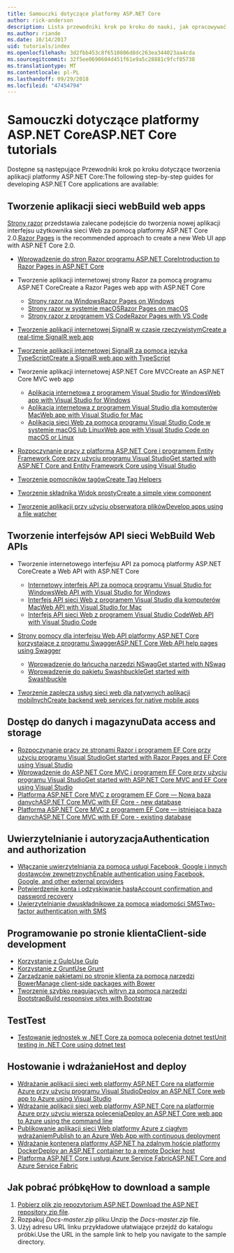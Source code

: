 ```yaml
---
title: Samouczki dotyczące platformy ASP.NET Core
author: rick-anderson
description: Lista przewodniki krok po kroku do nauki, jak opracowywać aplikacje platformy ASP.NET Core.
ms.author: riande
ms.date: 10/14/2017
uid: tutorials/index
ms.openlocfilehash: 3d2fbb453c8f6510806d8dc263ea344023aa4cda
ms.sourcegitcommit: 32f5ee0690604d451f61e9a5c28881c9fcf85738
ms.translationtype: MT
ms.contentlocale: pl-PL
ms.lasthandoff: 09/29/2018
ms.locfileid: "47454794"
---
```

# <a name="aspnet-core-tutorials"></a><span data-ttu-id="d7519-103">Samouczki dotyczące platformy ASP.NET Core</span><span class="sxs-lookup"><span data-stu-id="d7519-103">ASP.NET Core tutorials</span></span>

<span data-ttu-id="d7519-104">Dostępne są następujące Przewodniki krok po kroku dotyczące tworzenia aplikacji platformy ASP.NET Core:</span><span class="sxs-lookup"><span data-stu-id="d7519-104">The following step-by-step guides for developing ASP.NET Core applications are available:</span></span>

## <a name="build-web-apps"></a><span data-ttu-id="d7519-105">Tworzenie aplikacji sieci web</span><span class="sxs-lookup"><span data-stu-id="d7519-105">Build web apps</span></span>

<span data-ttu-id="d7519-106">[Strony razor](xref:razor-pages/index) przedstawia zalecane podejście do tworzenia nowej aplikacji interfejsu użytkownika sieci Web za pomocą platformy ASP.NET Core 2.0.</span><span class="sxs-lookup"><span data-stu-id="d7519-106">[Razor Pages](xref:razor-pages/index) is the recommended approach to create a new Web UI app with ASP.NET Core 2.0.</span></span>

* [<span data-ttu-id="d7519-107">Wprowadzenie do stron Razor programu ASP.NET Core</span><span class="sxs-lookup"><span data-stu-id="d7519-107">Introduction to Razor Pages in ASP.NET Core</span></span>](xref:razor-pages/index)
* <span data-ttu-id="d7519-108">Tworzenie aplikacji internetowej strony Razor za pomocą programu ASP.NET Core</span><span class="sxs-lookup"><span data-stu-id="d7519-108">Create a Razor Pages web app with ASP.NET Core</span></span>

   * [<span data-ttu-id="d7519-109">Strony razor na Windows</span><span class="sxs-lookup"><span data-stu-id="d7519-109">Razor Pages on Windows</span></span>](xref:tutorials/razor-pages/index)
   * [<span data-ttu-id="d7519-110">Strony razor w systemie macOS</span><span class="sxs-lookup"><span data-stu-id="d7519-110">Razor Pages on macOS</span></span>](xref:tutorials/razor-pages-mac/index)
   * [<span data-ttu-id="d7519-111">Strony razor z programem VS Code</span><span class="sxs-lookup"><span data-stu-id="d7519-111">Razor Pages with VS Code</span></span>](xref:tutorials/razor-pages-vsc/index)  

* [<span data-ttu-id="d7519-112">Tworzenie aplikacji internetowej SignalR w czasie rzeczywistym</span><span class="sxs-lookup"><span data-stu-id="d7519-112">Create a real-time SignalR web app</span></span>](xref:tutorials/signalr)
* [<span data-ttu-id="d7519-113">Tworzenie aplikacji internetowej SignalR za pomocą języka TypeScript</span><span class="sxs-lookup"><span data-stu-id="d7519-113">Create a SignalR web app with TypeScript</span></span>](xref:tutorials/signalr-typescript-webpack)

* <span data-ttu-id="d7519-114">Tworzenie aplikacji internetowej ASP.NET Core MVC</span><span class="sxs-lookup"><span data-stu-id="d7519-114">Create an ASP.NET Core MVC web app</span></span>

   * [<span data-ttu-id="d7519-115">Aplikacja internetowa z programem Visual Studio for Windows</span><span class="sxs-lookup"><span data-stu-id="d7519-115">Web app with Visual Studio for Windows</span></span>](xref:tutorials/first-mvc-app/index)
   * [<span data-ttu-id="d7519-116">Aplikacja internetowa z programem Visual Studio dla komputerów Mac</span><span class="sxs-lookup"><span data-stu-id="d7519-116">Web app with Visual Studio for Mac</span></span>](xref:tutorials/first-mvc-app-mac/index)
   * [<span data-ttu-id="d7519-117">Aplikacja sieci Web za pomocą programu Visual Studio Code w systemie macOS lub Linux</span><span class="sxs-lookup"><span data-stu-id="d7519-117">Web app with Visual Studio Code on macOS or Linux</span></span>](xref:tutorials/first-mvc-app-xplat/index)

* [<span data-ttu-id="d7519-118">Rozpoczynanie pracy z platformą ASP.NET Core i programem Entity Framework Core przy użyciu programu Visual Studio</span><span class="sxs-lookup"><span data-stu-id="d7519-118">Get started with ASP.NET Core and Entity Framework Core using Visual Studio</span></span>](xref:data/ef-mvc/index)
* [<span data-ttu-id="d7519-119">Tworzenie pomocników tagów</span><span class="sxs-lookup"><span data-stu-id="d7519-119">Create Tag Helpers</span></span>](xref:mvc/views/tag-helpers/authoring)
* [<span data-ttu-id="d7519-120">Tworzenie składnika Widok prosty</span><span class="sxs-lookup"><span data-stu-id="d7519-120">Create a simple view component</span></span>](xref:mvc/views/view-components#walkthrough-creating-a-simple-view-component)
* [<span data-ttu-id="d7519-121">Tworzenie aplikacji przy użyciu obserwatora plików</span><span class="sxs-lookup"><span data-stu-id="d7519-121">Develop apps using a file watcher</span></span>](xref:tutorials/dotnet-watch)

## <a name="build-web-apis"></a><span data-ttu-id="d7519-122">Tworzenie interfejsów API sieci Web</span><span class="sxs-lookup"><span data-stu-id="d7519-122">Build Web APIs</span></span>

* <span data-ttu-id="d7519-123">Tworzenie internetowego interfejsu API za pomocą platformy ASP.NET Core</span><span class="sxs-lookup"><span data-stu-id="d7519-123">Create a Web API with ASP.NET Core</span></span>

  * [<span data-ttu-id="d7519-124">Internetowy interfejs API za pomocą programu Visual Studio for Windows</span><span class="sxs-lookup"><span data-stu-id="d7519-124">Web API with Visual Studio for Windows</span></span>](xref:tutorials/first-web-api)
  * [<span data-ttu-id="d7519-125">Interfejs API sieci Web z programem Visual Studio dla komputerów Mac</span><span class="sxs-lookup"><span data-stu-id="d7519-125">Web API with Visual Studio for Mac</span></span>](xref:tutorials/first-web-api-mac)
  * [<span data-ttu-id="d7519-126">Interfejs API sieci Web z programem Visual Studio Code</span><span class="sxs-lookup"><span data-stu-id="d7519-126">Web API with Visual Studio Code</span></span>](xref:tutorials/web-api-vsc)

* [<span data-ttu-id="d7519-127">Strony pomocy dla interfejsu Web API platformy ASP.NET Core korzystające z programu Swagger</span><span class="sxs-lookup"><span data-stu-id="d7519-127">ASP.NET Core Web API help pages using Swagger</span></span>](xref:tutorials/web-api-help-pages-using-swagger)
  * [<span data-ttu-id="d7519-128">Wprowadzenie do łańcucha narzędzi NSwag</span><span class="sxs-lookup"><span data-stu-id="d7519-128">Get started with NSwag</span></span>](xref:tutorials/get-started-with-nswag)
  * [<span data-ttu-id="d7519-129">Wprowadzenie do pakietu Swashbuckle</span><span class="sxs-lookup"><span data-stu-id="d7519-129">Get started with Swashbuckle</span></span>](xref:tutorials/get-started-with-swashbuckle)

* [<span data-ttu-id="d7519-130">Tworzenie zaplecza usług sieci web dla natywnych aplikacji mobilnych</span><span class="sxs-lookup"><span data-stu-id="d7519-130">Create backend web services for native mobile apps</span></span>](xref:mobile/native-mobile-backend)

## <a name="data-access-and-storage"></a><span data-ttu-id="d7519-131">Dostęp do danych i magazynu</span><span class="sxs-lookup"><span data-stu-id="d7519-131">Data access and storage</span></span>

* [<span data-ttu-id="d7519-132">Rozpoczynanie pracy ze stronami Razor i programem EF Core przy użyciu programu Visual Studio</span><span class="sxs-lookup"><span data-stu-id="d7519-132">Get started with Razor Pages and EF Core using Visual Studio</span></span>](xref:data/ef-rp/intro)
* [<span data-ttu-id="d7519-133">Wprowadzenie do ASP.NET Core MVC i programem EF Core przy użyciu programu Visual Studio</span><span class="sxs-lookup"><span data-stu-id="d7519-133">Get started with ASP.NET Core MVC and EF Core using Visual Studio</span></span>](xref:data/ef-mvc/index)
* [<span data-ttu-id="d7519-134">Platforma ASP.NET Core MVC z programem EF Core — Nowa baza danych</span><span class="sxs-lookup"><span data-stu-id="d7519-134">ASP.NET Core MVC with EF Core - new database</span></span>](/ef/core/get-started/aspnetcore/new-db)
* [<span data-ttu-id="d7519-135">Platforma ASP.NET Core MVC z programem EF Core — istniejąca baza danych</span><span class="sxs-lookup"><span data-stu-id="d7519-135">ASP.NET Core MVC with EF Core - existing database</span></span>](/ef/core/get-started/aspnetcore/existing-db)

## <a name="authentication-and-authorization"></a><span data-ttu-id="d7519-136">Uwierzytelnianie i autoryzacja</span><span class="sxs-lookup"><span data-stu-id="d7519-136">Authentication and authorization</span></span>

* [<span data-ttu-id="d7519-137">Włączanie uwierzytelniania za pomocą usługi Facebook, Google i innych dostawców zewnętrznych</span><span class="sxs-lookup"><span data-stu-id="d7519-137">Enable authentication using Facebook, Google, and other external providers</span></span>](xref:security/authentication/social/index)
* [<span data-ttu-id="d7519-138">Potwierdzenie konta i odzyskiwanie hasła</span><span class="sxs-lookup"><span data-stu-id="d7519-138">Account confirmation and password recovery</span></span>](xref:security/authentication/accconfirm)
* [<span data-ttu-id="d7519-139">Uwierzytelnianie dwuskładnikowe za pomocą wiadomości SMS</span><span class="sxs-lookup"><span data-stu-id="d7519-139">Two-factor authentication with SMS</span></span>](xref:security/authentication/2fa)

## <a name="client-side-development"></a><span data-ttu-id="d7519-140">Programowanie po stronie klienta</span><span class="sxs-lookup"><span data-stu-id="d7519-140">Client-side development</span></span>

* [<span data-ttu-id="d7519-141">Korzystanie z Gulp</span><span class="sxs-lookup"><span data-stu-id="d7519-141">Use Gulp</span></span>](xref:client-side/using-gulp)
* [<span data-ttu-id="d7519-142">Korzystanie z Grunt</span><span class="sxs-lookup"><span data-stu-id="d7519-142">Use Grunt</span></span>](xref:client-side/using-grunt)
* [<span data-ttu-id="d7519-143">Zarządzanie pakietami po stronie klienta za pomocą narzędzi Bower</span><span class="sxs-lookup"><span data-stu-id="d7519-143">Manage client-side packages with Bower</span></span>](xref:client-side/bower)
* [<span data-ttu-id="d7519-144">Tworzenie szybko reagujących witryn za pomocą narzędzi Bootstrap</span><span class="sxs-lookup"><span data-stu-id="d7519-144">Build responsive sites with Bootstrap</span></span>](xref:client-side/bootstrap)

## <a name="test"></a><span data-ttu-id="d7519-145">Test</span><span class="sxs-lookup"><span data-stu-id="d7519-145">Test</span></span>

* [<span data-ttu-id="d7519-146">Testowanie jednostek w .NET Core za pomocą polecenia dotnet test</span><span class="sxs-lookup"><span data-stu-id="d7519-146">Unit testing in .NET Core using dotnet test</span></span>](/dotnet/articles/core/testing/unit-testing-with-dotnet-test)

## <a name="host-and-deploy"></a><span data-ttu-id="d7519-147">Hostowanie i wdrażanie</span><span class="sxs-lookup"><span data-stu-id="d7519-147">Host and deploy</span></span>

* [<span data-ttu-id="d7519-148">Wdrażanie aplikacji sieci web platformy ASP.NET Core na platformie Azure przy użyciu programu Visual Studio</span><span class="sxs-lookup"><span data-stu-id="d7519-148">Deploy an ASP.NET Core web app to Azure using Visual Studio</span></span>](xref:tutorials/publish-to-azure-webapp-using-vs)
* [<span data-ttu-id="d7519-149">Wdrażanie aplikacji sieci web platformy ASP.NET Core na platformie Azure przy użyciu wiersza polecenia</span><span class="sxs-lookup"><span data-stu-id="d7519-149">Deploy an ASP.NET Core web app to Azure using the command line</span></span>](/azure/app-service/app-service-web-get-started-dotnet)
* [<span data-ttu-id="d7519-150">Publikowanie aplikacji sieci Web platformy Azure z ciągłym wdrażaniem</span><span class="sxs-lookup"><span data-stu-id="d7519-150">Publish to an Azure Web App with continuous deployment</span></span>](xref:host-and-deploy/azure-apps/azure-continuous-deployment)
* [<span data-ttu-id="d7519-151">Wdrażanie kontenera platformy ASP.NET ha zdalnym hoście platformy Docker</span><span class="sxs-lookup"><span data-stu-id="d7519-151">Deploy an ASP.NET container to a remote Docker host</span></span>](/azure/vs-azure-tools-docker-hosting-web-apps-in-docker)
* [<span data-ttu-id="d7519-152">Platforma ASP.NET Core i usługi Azure Service Fabric</span><span class="sxs-lookup"><span data-stu-id="d7519-152">ASP.NET Core and Azure Service Fabric</span></span>](/azure/service-fabric/service-fabric-add-a-web-frontend)

<a name="download"></a>
## <a name="how-to-download-a-sample"></a><span data-ttu-id="d7519-153">Jak pobrać próbkę</span><span class="sxs-lookup"><span data-stu-id="d7519-153">How to download a sample</span></span>

1. <span data-ttu-id="d7519-154">[Pobierz plik zip repozytorium ASP.NET](https://codeload.github.com/aspnet/Docs/zip/master).</span><span class="sxs-lookup"><span data-stu-id="d7519-154">[Download the ASP.NET repository zip file](https://codeload.github.com/aspnet/Docs/zip/master).</span></span>
1. <span data-ttu-id="d7519-155">Rozpakuj *Docs-master.zip* pliku.</span><span class="sxs-lookup"><span data-stu-id="d7519-155">Unzip the *Docs-master.zip* file.</span></span>
1. <span data-ttu-id="d7519-156">Użyj adresu URL linku przykładowe ułatwiające przejdź do katalogu próbki.</span><span class="sxs-lookup"><span data-stu-id="d7519-156">Use the URL in the sample link to help you navigate to the sample directory.</span></span>
